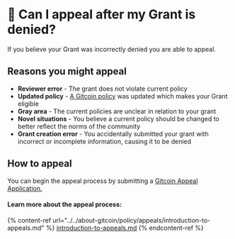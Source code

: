 # 🤔 Can I appeal after my Grant is denied?

If you believe your Grant was incorrectly denied you are able to appeal.

## Reasons you might appeal

* **Reviewer error** - The grant does not violate current policy
* **Updated policy** - [A Gitcoin policy](../../about-gitcoin/policy/governance/introduction/) was updated which makes your Grant eligible
* **Gray area** - The current policies are unclear in relation to your grant
* **Novel situations** - You believe a current policy should be changed to better reflect the norms of the community
* **Grant creation error** - You accidentally submitted your grant with incorrect or incomplete information, causing it to be denied

## How to appeal

You can begin the appeal process by submitting a [Gitcoin Appeal Application.](https://docs.google.com/forms/d/e/1FAIpQLSeqdPBrubjwAh3unobPL2a6CdUPhIVVgL4Q70pf--WDbYnnAQ/viewform)

#### Learn more about the appeal process:

{% content-ref url="../../about-gitcoin/policy/appeals/introduction-to-appeals.md" %}
[introduction-to-appeals.md](../../about-gitcoin/policy/appeals/introduction-to-appeals.md)
{% endcontent-ref %}

